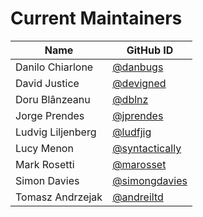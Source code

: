 # Current Maintainers

| Name               | GitHub ID                                          |
|--------------------|----------------------------------------------------|
| Danilo Chiarlone   | [@danbugs](https://github.com/danbugs)             |
| David Justice      | [@devigned](https://github.com/devigned)           |
| Doru Blânzeanu     | [@dblnz](https://github.com/dblnz)                 |
| Jorge Prendes      | [@jprendes](https://github.com/jprendes)           |
| Ludvig Liljenberg  | [@ludfjig](https://github.com/ludfjig)             |
| Lucy Menon         | [@syntactically](https://github.com/syntactically) |
| Mark Rosetti       | [@marosset](https://github.com/marosset)           |
| Simon Davies       | [@simongdavies](https://github.com/simongdavies)   |
| Tomasz Andrzejak   | [@andreiltd](https://github.com/andreiltd)         |

<!-- Note: Please maintain alphabetical order when adding new entries to the table. -->
